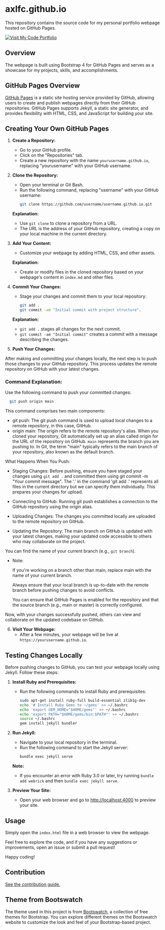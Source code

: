 # axlfc.github.io

This repository contains the source code for my personal portfolio webpage hosted on GitHub Pages.

[![Visit My Code Portfolio](https://img.shields.io/badge/Visit-Code%20Portfolio-blue?style=for-the-badge&logo=github)](https://axlfc.github.io)

## Overview

The webpage is built using Bootstrap 4 for GitHub Pages and serves as a showcase for my projects, skills, and accomplishments.

## GitHub Pages Overview

[GitHub Pages](https://pages.github.com/) is a static site hosting service provided by GitHub, allowing users to create and publish webpages directly from their GitHub repositories. 
GitHub Pages supports Jekyll, a static site generator, and provides flexibility with HTML, CSS, and JavaScript for building your site.

## Creating Your Own GitHub Pages

1. **Create a Repository:**
   - Go to your GitHub profile.
   - Click on the "Repositories" tab.
   - Create a new repository with the name `yourusername.github.io`, replacing "yourusername" with your GitHub username.

2. **Clone the Repository:**
   - Open your terminal or Git Bash.
   - Run the following command, replacing "username" with your GitHub username:
     ```bash
     git clone https://github.com/username/username.github.io.git
     ```

   **Explanation:**
   - Use `git clone` to clone a repository from a URL.
   - The URL is the address of your GitHub repository, creating a copy on your local machine in the current directory.

3. **Add Your Content:**
   - Customize your webpage by adding HTML, CSS, and other assets.

   **Explanation:**
   - Create or modify files in the cloned repository based on your webpage's content in ```index.md``` and other files.

4. **Commit Your Changes:**
   - Stage your changes and commit them to your local repository:
     ```bash
     git add .
     git commit -am "Initial commit with project structure".
     ```

   **Explanation:**
   - `git add .` stages all changes for the next commit.
   - `git commit -am "Initial commit"` creates a commit with a message describing the changes.

5. **Push Your Changes:**

After making and committing your changes locally, the next step is to push those changes to your GitHub repository. 
This process updates the remote repository on GitHub with your latest changes.

### Command Explanation:

Use the following command to push your committed changes:

```bash
  git push origin main
```

This command comprises two main components:

- git push:
        The git push command is used to upload local changes to a remote repository, in this case, GitHub.
- origin main:
        The origin refers to the remote repository's alias. 
        When you cloned your repository, Git automatically set up an alias called origin for the URL of the repository on GitHub.
        ```main``` represents the branch you are pushing to. 
        In Git, the term "main" typically refers to the main branch of your repository, also known as the default branch.

What Happens When You Push:

- Staging Changes:
        Before pushing, ensure you have staged your changes using ```git add .``` and committed them using git commit -m "Your commit message". 
        The '.' in the command 'git add .' represents all files in the current directory but we can specify them individually.
        This prepares your changes for upload.

- Connecting to GitHub:
        Running git push establishes a connection to the GitHub repository using the origin alias.

- Uploading Changes:
        The changes you committed locally are uploaded to the remote repository on GitHub.

- Updating the Repository:
        The main branch on GitHub is updated with your latest changes, making your updated code accessible to others who may collaborate on the project.

You can find the name of your current branch (e.g., ```git branch```).

- Note:

    If you're working on a branch other than main, replace main with the name of your current branch.

    Always ensure that your local branch is up-to-date with the remote branch before pushing changes to avoid conflicts.

    You can ensure that GitHub Pages is enabled for the repository and that the source branch (e.g., main or master) is correctly configured.

Now, with your changes successfully pushed, others can view and collaborate on the updated codebase on GitHub.

6. **Visit Your Webpage:**
   - After a few minutes, your webpage will be live at `https://yourusername.github.io`.

## Testing Changes Locally

Before pushing changes to GitHub, you can test your webpage locally using Jekyll. Follow these steps:

1. **Install Ruby and Prerequisites:**
   - Run the following commands to install Ruby and prerequisites:
     ```bash
     sudo apt-get install ruby-full build-essential zlib1g-dev
     echo '# Install Ruby Gems to ~/gems' >> ~/.bashrc
     echo 'export GEM_HOME="$HOME/gems"' >> ~/.bashrc
     echo 'export PATH="$HOME/gems/bin:$PATH"' >> ~/.bashrc
     source ~/.bashrc
     gem install jekyll bundler
     ```

2. **Run Jekyll:**
   - Navigate to your local repository in the terminal.
   - Run the following command to start the Jekyll server:
     ```bash
     bundle exec jekyll serve
     ```

   **Note:**
   - If you encounter an error with Ruby 3.0 or later, try running `bundle add webrick` and then `bundle exec jekyll serve`.

3. **Preview Your Site:**
   - Open your web browser and go to [http://localhost:4000](http://localhost:4000) to preview your site.

## Usage

Simply open the `index.html` file in a web browser to view the webpage.

Feel free to explore the code, and if you have any suggestions or improvements, open an issue or submit a pull request!

Happy coding!

## Contribution

[See the contribution guide.](./CONTRIBUTING.md)

## Theme from Bootswatch

The theme used in this project is from [Bootswatch](https://bootswatch.com/), a collection of free themes for Bootstrap. You can explore different themes on the Bootswatch website to customize the look and feel of your Bootstrap-based project.
